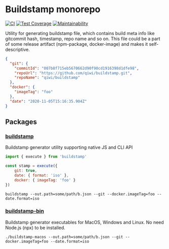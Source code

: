 # Buildstamp monorepo
[![CI](https://github.com/qiwi/buildstamp/actions/workflows/ci.yaml/badge.svg?branch=master)](https://github.com/qiwi/buildstamp/actions/workflows/ci.yaml)
[![Test Coverage](https://api.codeclimate.com/v1/badges/b14a2a44e024ca0b2771/test_coverage)](https://codeclimate.com/github/qiwi/buildstamp/test_coverage)
[![Maintainability](https://api.codeclimate.com/v1/badges/b14a2a44e024ca0b2771/maintainability)](https://codeclimate.com/github/qiwi/buildstamp/maintainability)

Utility for generating buildstamp file, which contains build meta info like gitcommit hash, timestamp, repo name and so on. This file could be a part of some release artifact (npm-package, docker-image) and makes it self-descriptive.
```json
{
  "git": {
    "commitId": "007b8f715eb5670662d90f90cd1916398d1dfe98",
    "repoUrl": "https://github.com/qiwi/buildstamp.git",
    "repoName": "qiwi/buildstamp"
  },
  "docker": {
    "imageTag": "foo"
  },
  "date": "2020-11-05T15:16:35.904Z"
}

```
## Packages
### [buildstamp](https://github.com/qiwi/buildstamp/tree/master/packages/core)
Buildstamp generator utility supporting native JS and CLI API
```javascript
import { execute } from 'buildstamp'

const stamp = execute({
    git: true,
    date: { format: 'iso' },
    docker: { imageTag: 'foo' }
})
```
```shell script
buildstamp --out.path=some/path/b.json --git --docker.imageTag=foo --date.format=iso
```
###  [buildstamp-bin](https://github.com/qiwi/buildstamp/tree/master/packages/bin)
Buildstamp generator executables for MacOS, Windows and Linux. No need Node.js (npx) to be installed.
```shell script
./buildstamp-macos --out.path=some/path/b.json --git --docker.imageTag=foo --date.format=iso
```
